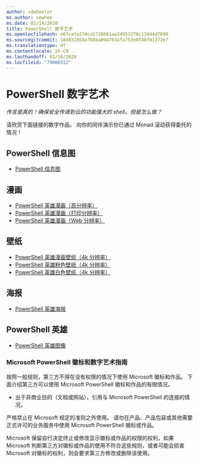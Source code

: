 ```yaml
---
author: sdwheeler
ms.author: sewhee
ms.date: 02/14/2020
title: PowerShell 数字艺术
ms.openlocfilehash: e67cafa274ca1720661aa24953278c13444d7698
ms.sourcegitcommit: 18d832858a7b8ea094763afa753e0f48f01372e7
ms.translationtype: HT
ms.contentlocale: zh-CN
ms.lasthandoff: 03/10/2020
ms.locfileid: "79060312"
---
```

# <a name="powershell-digital-art"></a>PowerShell 数字艺术

*传言是真的！确保安全传递到云的功能强大的 shell。但是怎么做？*

请欣赏下面链接的数字作品。 向你的同伴演示你已通过 Monad 滚动获得委托的情况！ 

## <a name="powershell-infographic"></a>PowerShell 信息图

- [PowerShell 信息图](https://github.com/MicrosoftDocs/PowerShell-Docs/blob/staging/assets/PowerShell_7_Infographic.pdf)

## <a name="comic"></a>漫画

- [PowerShell 英雄漫画（高分辨率）](https://aka.ms/powershellherocomic_highres)
- [PowerShell 英雄漫画（打印分辨率）](https://aka.ms/powershellherocomic_print)
- [PowerShell 英雄漫画（Web 分辨率）](https://aka.ms/powershellherocomic_web)

## <a name="wallpaper"></a>壁纸

- [PowerShell 英雄漫画壁纸（4k 分辨率）](https://aka.ms/powershellherowallpaper)
- [PowerShell 英雄粉色壁纸（4k 分辨率）](https://aka.ms/powershellherowallpaper1)
- [PowerShell 英雄白色壁纸（4k 分辨率）](https://aka.ms/powershellherowallpaper2)

## <a name="poster"></a>海报

- [PowerShell 英雄海报](https://aka.ms/powershellheroposter)

## <a name="powershell-hero"></a>PowerShell 英雄

- [PowerShell 英雄图像](https://aka.ms/powershellhero)

### <a name="microsoft-powershell-logo-and-digital-art-guidelines"></a>Microsoft PowerShell 徽标和数字艺术指南

按照一般规则，第三方不得在没有权限的情况下使用 Microsoft 徽标和作品。 下面介绍第三方可以使用 Microsoft PowerShell 徽标和作品的有限情况。

- 出于非商业目的（文档或网站），引用与 Microsoft PowerShell 的连接的情况。

严格禁止在 Microsoft 规定的准则之外使用。 请勿在产品、产品包装或其他需要正式许可的业务服务中使用 Microsoft PowerShell 徽标或作品。

Microsoft 保留自行决定终止或修改显示徽标或作品的权限的权利，如果 Microsoft 判断第三方对徽标或作品的使用不符合这些规则，或者可能会损害 Microsoft 对徽标的权利，则会要求第三方修改或删除该使用。
